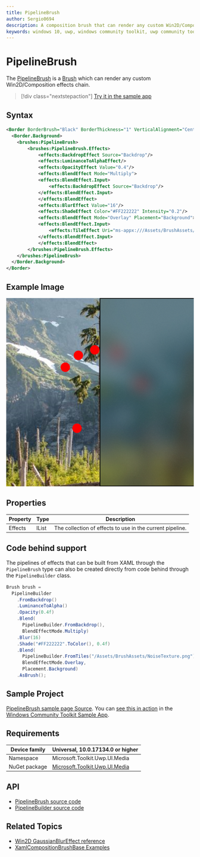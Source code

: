 ```yaml
---
title: PipelineBrush
author: Sergio0694
description: A composition brush that can render any custom Win2D/Composition effects chain.
keywords: windows 10, uwp, windows community toolkit, uwp community toolkit, uwp toolkit, brush, backdrop, blur, win2d, composition
---
```


# PipelineBrush

The [PipelineBrush](https://docs.microsoft.com/dotnet/api/microsoft.toolkit.uwp.ui.media.pipelinebrush) is a [Brush](https://docs.microsoft.com/uwp/api/windows.ui.xaml.media.brush) which can render any custom Win2D/Composition effects chain.

> [!div class="nextstepaction"]
> [Try it in the sample app](uwpct://Brushes?sample=PipelineBrush)

## Syntax

```xml
<Border BorderBrush="Black" BorderThickness="1" VerticalAlignment="Center" HorizontalAlignment="Center" Width="400" Height="400">
  <Border.Background>
    <brushes:PipelineBrush>
        <brushes:PipelineBrush.Effects>
            <effects:BackdropEffect Source="Backdrop"/>
            <effects:LuminanceToAlphaEffect/>
            <effects:OpacityEffect Value="0.4"/>
            <effects:BlendEffect Mode="Multiply">
            <effects:BlendEffect.Input>
                <effects:BackdropEffect Source="Backdrop"/>
            </effects:BlendEffect.Input>
            </effects:BlendEffect>
            <effects:BlurEffect Value="16"/>
            <effects:ShadeEffect Color="#FF222222" Intensity="0.2"/>
            <effects:BlendEffect Mode="Overlay" Placement="Background">
            <effects:BlendEffect.Input>
                <effects:TileEffect Uri="ms-appx:///Assets/BrushAssets/NoiseTexture.png"/>
            </effects:BlendEffect.Input>
            </effects:BlendEffect>
        </brushes:PipelineBrush.Effects>
    </brushes:PipelineBrush>
  </Border.Background>
</Border>
```

## Example Image

![Pipeline brush](../resources/images/Brushes/PipelineBrush.jpg "Pipeline brush")

## Properties

| Property | Type | Description |
| -- | -- | -- |
| Effects | IList<IPipelineEffect> | The collection of effects to use in the current pipeline. |

## Code behind support

The pipelines of effects that can be built from XAML through the `PipelineBrush` type can also be created directly from code behind through the `PipelineBuilder` class.

```csharp
Brush brush =
  PipelineBuilder
    .FromBackdrop()
    .LuminanceToAlpha()
    .Opacity(0.4f)
    .Blend(
      PipelineBuilder.FromBackdrop(),
      BlendEffectMode.Multiply)
    .Blur(16)
    .Shade("#FF222222".ToColor(), 0.4f)
    .Blend(
      PipelineBuilder.FromTiles("/Assets/BrushAssets/NoiseTexture.png"),
      BlendEffectMode.Overlay,
      Placement.Background)
    .AsBrush();
```

## Sample Project

[PipelineBrush sample page Source](https://github.com/Microsoft/WindowsCommunityToolkit//tree/master/Microsoft.Toolkit.Uwp.SampleApp/SamplePages/PipelineBrush). You can [see this in action](uwpct://Brushes?sample=PipelineBrush) in the [Windows Community Toolkit Sample App](http://aka.ms/uwptoolkitapp).

## Requirements

| Device family | Universal, 10.0.17134.0 or higher |
| --- | --- |
| Namespace | Microsoft.Toolkit.Uwp.UI.Media |
| NuGet package | [Microsoft.Toolkit.Uwp.UI.Media](https://www.nuget.org/packages/Microsoft.Toolkit.Uwp.UI.Media/) |

## API

* [PipelineBrush source code](https://github.com/windows-toolkit/WindowsCommunityToolkit/blob/master/Microsoft.Toolkit.Uwp.UI.Media/Brushes/PipelineBrush.cs)
* [PipelineBuilder source code](https://github.com/windows-toolkit/WindowsCommunityToolkit/blob/master/Microsoft.Toolkit.Uwp.UI.Media/Pipelines/PipelineBuilder.cs)

## Related Topics

* [Win2D GaussianBlurEffect reference](http://microsoft.github.io/Win2D/html/T_Microsoft_Graphics_Canvas_Effects_GaussianBlurEffect.htm)
* [XamlCompositionBrushBase Examples](https://docs.microsoft.com/uwp/api/windows.ui.xaml.media.xamlcompositionbrushbase#examples)
